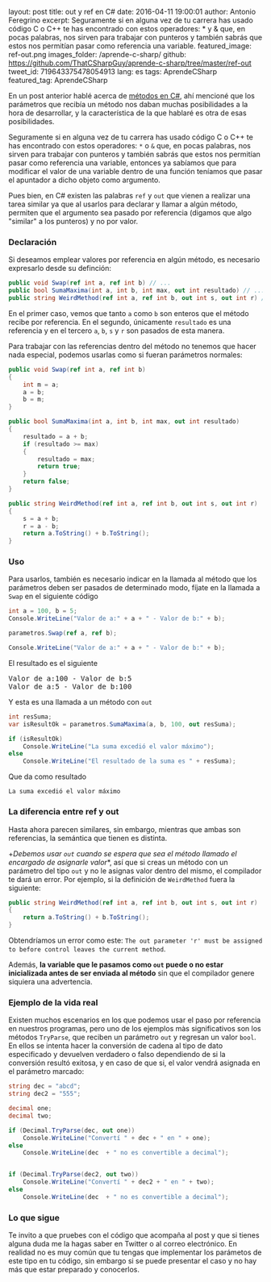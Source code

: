 layout: post
title: out y ref en C#
date: 2016-04-11 19:00:01
author: Antonio Feregrino
excerpt: Seguramente si en alguna vez de tu carrera has usado código C o C++ te has encontrado con estos operadores&#58; &#42; y &amp; que, en pocas palabras, nos sirven para trabajar con punteros y también sabrás que estos nos permitían pasar como referencia una variable.
featured_image: ref-out.png
images_folder: /aprende-c-sharp/
github: https://github.com/ThatCSharpGuy/aprende-c-sharp/tree/master/ref-out
tweet_id: 719643375478054913
lang: es
tags: AprendeCSharp
featured_tag: AprendeCSharp

En un post anterior hablé acerca de <a href="../metodos-c-sharp">métodos en C#</a>, ahí mencioné que los parámetros que recibía un método nos daban muchas posibilidades a la hora de desarrollar, y la característica de la que hablaré es otra de esas posibilidades.

Seguramente si en alguna vez de tu carrera has usado código C o C++ te has encontrado con estos operadores: `*` o  `&` que, en pocas palabras, nos sirven para trabajar con punteros y también sabrás que estos nos permitían pasar como referencia una variable, entonces ya sabíamos que para modificar el valor de una variable dentro de una función teníamos que pasar el apuntador a dicho objeto como argumento.

Pues bien, en C# existen las palabras `ref` y `out` que vienen a realizar una tarea similar ya que al usarlos para declarar y llamar a algún método, permiten que el argumento sea pasado por referencia (digamos que algo "similar" a los punteros) y no por valor.

### Declaración

Si deseamos emplear valores por referencia en algún método, es necesario expresarlo desde su definción:

```csharp  
public void Swap(ref int a, ref int b) // ...
public bool SumaMaxima(int a, int b, int max, out int resultado) // ...
public string WeirdMethod(ref int a, ref int b, out int s, out int r) // ...
```  

En el primer caso, vemos que tanto `a` como `b` son enteros que el método recibe por referencia. En el segundo, únicamente `resultado` es una referencia y en el tercero `a`, `b`, `s` y `r` son pasados de esta manera.

Para trabajar con las referencias dentro del método no tenemos que hacer nada especial, podemos usarlas como si fueran parámetros normales:

```csharp  
public void Swap(ref int a, ref int b)
{
    int m = a;
    a = b;
    b = m;
}

public bool SumaMaxima(int a, int b, int max, out int resultado)
{
    resultado = a + b;
    if (resultado >= max)
    {
        resultado = max;
        return true;
    }
    return false;
}

public string WeirdMethod(ref int a, ref int b, out int s, out int r)
{
    s = a + b;
    r = a - b;
    return a.ToString() + b.ToString();
}
```  

### Uso  

Para usarlos, también es necesario indicar en la llamada al método que los parámetros deben ser pasados de determinado modo, fíjate en la llamada a `Swap` en el siguiente código

```csharp  
int a = 100, b = 5;
Console.WriteLine("Valor de a:" + a + " - Valor de b:" + b);

parametros.Swap(ref a, ref b);

Console.WriteLine("Valor de a:" + a + " - Valor de b:" + b);
```  

El resultado es el siguiente

<pre>
Valor de a:100 - Valor de b:5  
Valor de a:5 - Valor de b:100
</pre>

Y esta es una llamada a un método con `out`

```csharp  
int resSuma;
var isResultOk = parametros.SumaMaxima(a, b, 100, out resSuma);

if (isResultOk)
    Console.WriteLine("La suma excedió el valor máximo");
else
    Console.WriteLine("El resultado de la suma es " + resSuma);
```  

Que da como resultado
```
La suma excedió el valor máximo
```

### La diferencia entre ref y out

Hasta ahora parecen similares, sin embargo, mientras que ambas son referencias, la semántica que tienen es distinta.

+*Debemos usar `out` cuando se espera que sea el método llamado el encargado de asignarle valor**, así que si creas un método con un parámetro del tipo `out` y no le asignas valor dentro del mismo, el compilador te dará un error. Por ejemplo, si la definición de `WeirdMethod` fuera la siguiente:

```csharp  
public string WeirdMethod(ref int a, ref int b, out int s, out int r)
{
    return a.ToString() + b.ToString();
}
```  

Obtendríamos un error como este: `The out parameter 'r' must be assigned to before control leaves the current method`.

Además, **la variable que le pasamos como `out` puede o no estar inicializada antes de ser enviada al método** sin que el compilador genere siquiera una advertencia.

### Ejemplo de la vida real
Existen muchos escenarios en los que podemos usar el paso por referencia en nuestros programas, pero uno de los ejemplos màs significativos son los métodos `TryParse`, que reciben un parámetro `out` y regresan un valor `bool`. En ellos se intenta hacer la conversión de cadena al tipo de dato especificado y devuelven verdadero o falso dependiendo de si la conversión resultó exitosa, y en caso de que si, el valor vendrá asignada en el parámetro marcado:

```csharp  
string dec = "abcd";
string dec2 = "555";

decimal one;
decimal two;

if (Decimal.TryParse(dec, out one))
    Console.WriteLine("Convertí " + dec + " en " + one);
else
    Console.WriteLine(dec  + " no es convertible a decimal");


if (Decimal.TryParse(dec2, out two))
    Console.WriteLine("Convertí " + dec2 + " en " + two);
else
    Console.WriteLine(dec  + " no es convertible a decimal");
```   

### Lo que sigue

Te invito a que pruebes con el código que acompaña al post y que si tienes alguna duda me la hagas saber en Twitter o al correo electrónico. En realidad no es muy común que tu tengas que implementar los parámetos de este tipo en tu código, sin embargo si se puede presentar el caso y no hay más que estar preparado y conocerlos.